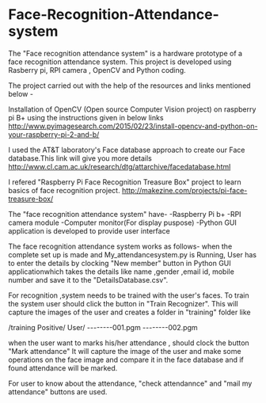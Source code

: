 # Face-Recognition-Attendance-system
The "Face recognition attendance system" is a hardware prototype of a face recognition attendance system. This project is developed using Rasberry pi, RPI camera , OpenCV and Python coding.

The project carried out with the help of the resources and links mentioned below -

Installation of OpenCV (Open source Computer Vision project) on raspberry pi B+ using the instructions given in below links
http://www.pyimagesearch.com/2015/02/23/install-opencv-and-python-on-your-raspberry-pi-2-and-b/
 
I used the AT&T laboratory's Face database approach to create our Face database.This link will give you more details
http://www.cl.cam.ac.uk/research/dtg/attarchive/facedatabase.html

I refered "Raspberry Pi Face Recognition Treasure Box" project to learn basics of face recognition project.
http://makezine.com/projects/pi-face-treasure-box/

The "face recognition attendance system" have-
-Raspberry Pi b+
-RPI camera module
-Computer monitor(For display puspose)
-Python GUI application is developed to provide user interface

The face recognition attendance system works as follows- 
when the complete set up is made and My_attendancesystem.py is Running, User has to enter the details by clocking "New member" button in Python GUI applicationwhich takes the details like name ,gender ,email id, mobile number and save it to the "DetailsDatabase.csv".

For recognition ,system needs to be trained with the user's faces. To train the system user should click the button in "Train Recognizer". This will capture the images of the user and creates a folder in "training" folder like 

/training
Positive/
User/
--------001.pgm
--------002.pgm

when the user want to marks his/her attendance , should clock the button "Mark attendance"
It will capture the image of the user and make some operations on the face image and compare it in the face database and if found attendance will be marked.

For user to know about the attendance, "check attendannce" and "mail my attendance" buttons are used.

